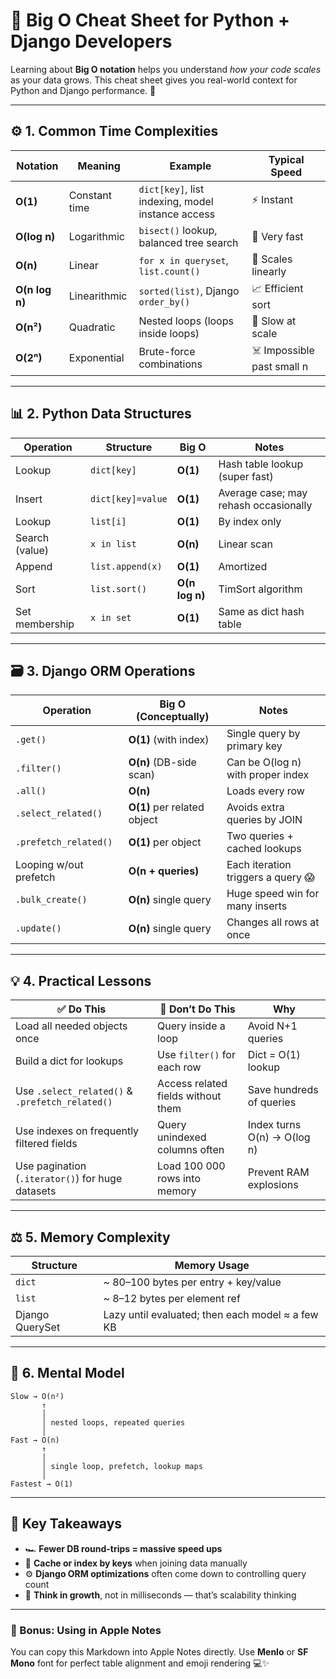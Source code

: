 # 🧮 Big O Cheat Sheet for Python + Django Developers

Learning about **Big O notation** helps you understand *how your code scales* as your data grows.
This cheat sheet gives you real-world context for Python and Django performance. 🚀

---

## ⚙️ 1. Common Time Complexities

| **Notation** | **Meaning** | **Example** | **Typical Speed** |
|---------------|-------------|--------------|----------------|
| **O(1)** | Constant time | `dict[key]`, list indexing, model instance access | ⚡ Instant |
| **O(log n)** | Logarithmic | `bisect()` lookup, balanced tree search | 🚀 Very fast |
| **O(n)** | Linear | `for x in queryset`, `list.count()` | 🐎 Scales linearly |
| **O(n log n)** | Linearithmic | `sorted(list)`, Django `order_by()` | 📈 Efficient sort |
| **O(n²)** | Quadratic | Nested loops (loops inside loops) | 🐢 Slow at scale |
| **O(2ⁿ)** | Exponential | Brute-force combinations | ☠️ Impossible past small n |

---

## 📊 2. Python Data Structures

| **Operation** | **Structure** | **Big O** | **Notes** |
|----------------|----------------|-----------|------------|
| Lookup | `dict[key]` | **O(1)** | Hash table lookup (super fast) |
| Insert | `dict[key]=value` | **O(1)** | Average case; may rehash occasionally |
| Lookup | `list[i]` | **O(1)** | By index only |
| Search (value) | `x in list` | **O(n)** | Linear scan |
| Append | `list.append(x)` | **O(1)** | Amortized |
| Sort | `list.sort()` | **O(n log n)** | TimSort algorithm |
| Set membership | `x in set` | **O(1)** | Same as dict hash table |

---

## 🗃️ 3. Django ORM Operations

| **Operation** | **Big O (Conceptually)** | **Notes** |
|----------------|--------------------------|------------|
| `.get()` | **O(1)** (with index) | Single query by primary key |
| `.filter()` | **O(n)** (DB-side scan) | Can be O(log n) with proper index |
| `.all()` | **O(n)** | Loads every row |
| `.select_related()` | **O(1)** per related object | Avoids extra queries by JOIN |
| `.prefetch_related()` | **O(1)** per object | Two queries + cached lookups |
| Looping w/out prefetch | **O(n + queries)** | Each iteration triggers a query 😱 |
| `.bulk_create()` | **O(n)** single query | Huge speed win for many inserts |
| `.update()` | **O(n)** single query | Changes all rows at once |

---

## 💡 4. Practical Lessons

| ✅ Do This | 🚫 Don’t Do This | Why |
|-------------|----------------|-----|
| Load all needed objects once | Query inside a loop | Avoid N+1 queries |
| Build a dict for lookups | Use `filter()` for each row | Dict = O(1) lookup |
| Use `.select_related()` & `.prefetch_related()` | Access related fields without them | Save hundreds of queries |
| Use indexes on frequently filtered fields | Query unindexed columns often | Index turns O(n) → O(log n) |
| Use pagination (`.iterator()`) for huge datasets | Load 100 000 rows into memory | Prevent RAM explosions |

---

## ⚖️ 5. Memory Complexity

| **Structure** | **Memory Usage** |
|----------------|----------------|
| `dict` | ~ 80–100 bytes per entry + key/value |
| `list` | ~ 8–12 bytes per element ref |
| Django QuerySet | Lazy until evaluated; then each model ≈ a few KB |

---

## 🧭 6. Mental Model

```text
Slow → O(n²)
       ↑
       │
       │ nested loops, repeated queries
       │
Fast → O(n)
       ↑
       │
       │ single loop, prefetch, lookup maps
       │
Fastest → O(1)
```

---

## 🧠 Key Takeaways

- 🏎️ **Fewer DB round-trips = massive speed ups**
- 🧩 **Cache or index by keys** when joining data manually
- ⚙️ **Django ORM optimizations** often come down to controlling query count
- 🧮 **Think in growth**, not in milliseconds — that’s scalability thinking

---

### 🍎 Bonus: Using in Apple Notes

You can copy this Markdown into Apple Notes directly.
Use **Menlo** or **SF Mono** font for perfect table alignment and emoji rendering 💻✨
